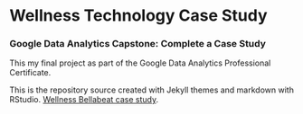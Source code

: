 # Wellness Technology Case Study
### Google Data Analytics Capstone: Complete a Case Study

This my final project as part of the Google Data Analytics Professional Certificate.

This is the repository source created with Jekyll themes and markdown with RStudio.
[Wellness Bellabeat case study][1].

[1]: https://sandrhymend.github.io/caseStudy/